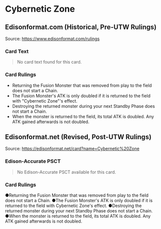 # Cybernetic Zone

## Edisonformat.com (Historical, Pre-UTW Rulings)

Source: https://www.edisonformat.com/rulings

### Card Text

> No card text found for this card.

### Card Rulings

*   Returning the Fusion Monster that was removed from play to the field does not start a Chain.
*   The Fusion Monster's ATK is only doubled if it is returned to the field with "Cybernetic Zone"'s effect.
*   Destroying the returned monster during your next Standby Phase does not start a Chain.
*   When the monster is returned to the field, its total ATK is doubled. Any ATK gained afterwards is not doubled.

## Edisonformat.net (Revised, Post-UTW Rulings)

Source: https://edisonformat.net/card?name=Cybernetic%20Zone

### Edison-Accurate PSCT

> No Edison-Accurate PSCT available for this card.

### Card Rulings

●Returning the Fusion Monster that was removed from play to the field does not start a Chain.
●The Fusion Monster's ATK is only doubled if it is returned to the field with Cybernetic Zone's effect.
●Destroying the returned monster during your next Standby Phase does not start a Chain.
●When the monster is returned to the field, its total ATK is doubled. Any ATK gained afterwards is not doubled.
            